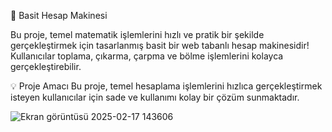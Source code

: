 🧮 Basit Hesap Makinesi

Bu proje, temel matematik işlemlerini hızlı ve pratik bir şekilde gerçekleştirmek için tasarlanmış basit bir web tabanlı hesap makinesidir!
Kullanıcılar toplama, çıkarma, çarpma ve bölme işlemlerini kolayca gerçekleştirebilir.

💡 Proje Amacı
Bu proje, temel hesaplama işlemlerini hızlıca gerçekleştirmek isteyen kullanıcılar için sade ve kullanımı kolay bir çözüm sunmaktadır.


![Ekran görüntüsü 2025-02-17 143606](https://github.com/user-attachments/assets/68c2db0a-a9ce-48a1-ab95-88536dc97f5e)
